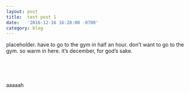 ```yaml
---
layout: post
title:  test post 1
date:   '2016-12-16 16:28:00 -0700'
category: blog
---
```


placeholder. have to go to the gym in half an hour. don’t want to go to the gym.
so warm in here. it’s december, for god’s sake.

 

 

aaaaah

 
